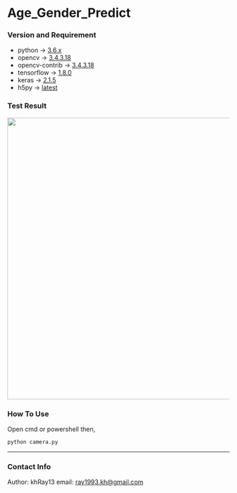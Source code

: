 # Age_Gender_Predict

### Version and Requirement
- python -> [3.6.x](https://www.python.org/downloads/)
- opencv -> [3.4.3.18](https://pypi.org/project/opencv-python/3.4.3.18/)
- opencv-contrib -> [3.4.3.18](https://pypi.org/project/opencv-contrib-python/3.4.3.18/)
- tensorflow -> [1.8.0](https://pypi.org/project/tensorflow/1.8.0/)
- keras -> [2.1.5](https://pypi.org/project/Keras/2.1.5/)
- h5py -> [latest](https://pypi.org/project/h5py/)

### Test Result
<p align="center">
    <img src="imgs/result1.png" width="640"\>
</p>

### How To Use
Open cmd or powershell then,
```bash
python camera.py
```
---
### Contact Info ###
Author: khRay13
email: ray1993.kh@gmail.com
